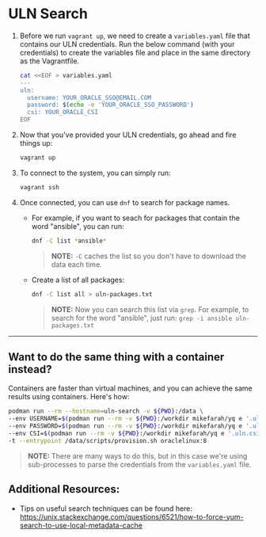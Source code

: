 # ULN Search

1. Before we run `vagrant up`, we need to create a `variables.yaml` file that contains our ULN credentials. Run the below command (with your credentials) to create the variables file and place in the same directory as the Vagrantfile.

    ```bash
    cat <<EOF > variables.yaml
    ---
    uln:
      username: YOUR_ORACLE_SSO@EMAIL.COM
      password: $(echo -e 'YOUR_ORACLE_SSO_PASSWORD')
      csi: YOUR_ORACLE_CSI
    EOF
    ```

1. Now that you've provided your ULN credentials, go ahead and fire things up:

    ```bash
    vagrant up
    ```

1. To connect to the system, you can simply run:

    ```bash
    vagrant ssh
    ```

1. Once connected, you can use `dnf` to search for package names.

    - For example, if you want to seach for packages that contain the word "ansible", you can run:

        ```bash
        dnf -C list *ansible*
        ```
        > **NOTE:** `-C` caches the list so you don't have to download the data each time.

    - Create a list of all packages:

        ```bash
        dnf -C list all > uln-packages.txt
        ```
        > **NOTE:** Now you can search this list via `grep`. For example, to search for the word "ansible", just run: `grep -i ansible uln-packages.txt`

---

## Want to do the same thing with a container instead?

Containers are faster than virtual machines, and you can achieve the same results using containers. Here's how:

```bash
podman run --rm --hostname=uln-search -v ${PWD}:/data \
--env USERNAME=$(podman run --rm -v ${PWD}:/workdir mikefarah/yq e '.uln.username' variables.yaml) \
--env PASSWORD=$(podman run --rm -v ${PWD}:/workdir mikefarah/yq e '.uln.password' variables.yaml) \
--env CSI=$(podman run --rm -v ${PWD}:/workdir mikefarah/yq e '.uln.csi' variables.yaml) \
-t --entrypoint /data/scripts/provision.sh oraclelinux:8
```

> **NOTE:** There are many ways to do this, but in this case we're using sub-processes to parse the credentials from the `variables.yaml` file. 

## Additional Resources:
- Tips on useful search techniques can be found here: https://unix.stackexchange.com/questions/6521/how-to-force-yum-search-to-use-local-metadata-cache